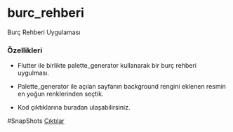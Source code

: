 # burc_rehberi

Burç Rehberi Uygulaması

### Özellikleri

- Flutter ile birlikte palette_generator kullanarak bir burç rehberi uygulması.
- Palette_generator ile açılan sayfanın background rengini eklenen resmin en yoğun renklerinden seçtik.

- Kod çıktıklarına buradan ulaşabilirsiniz.

#SnapShots [Çıktılar](https://github.com/hvarmis21/burc_rehberi/tree/master/snapshots)

